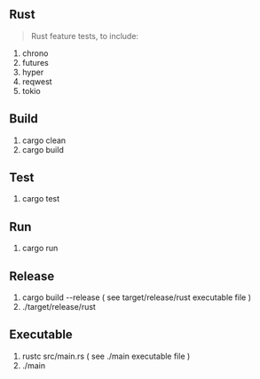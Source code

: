 Rust
----
>Rust feature tests, to include:
1. chrono
2. futures
3. hyper
4. reqwest
5. tokio

Build
-----
1. cargo clean
2. cargo build

Test
----
1. cargo test

Run
---
1. cargo run

Release
-------
1. cargo build --release ( see target/release/rust executable file )
2. ./target/release/rust

Executable
----------
1. rustc src/main.rs ( see ./main executable file )
2. ./main